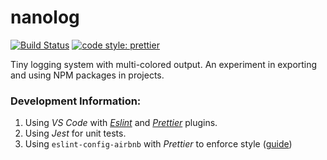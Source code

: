 # nanolog

[![Build Status](https://travis-ci.com/RyanFleck/nanolog.svg?branch=master)](https://travis-ci.com/RyanFleck/nanolog)
[![code style: prettier](https://img.shields.io/badge/code_style-prettier-ff69b4.svg)](https://github.com/prettier/prettier)

Tiny logging system with multi-colored output. An experiment in exporting and using
NPM packages in projects.

### Development Information:

1. Using _VS Code_ with [_Eslint_](https://marketplace.visualstudio.com/items?itemName=dbaeumer.vscode-eslint) and [_Prettier_](https://marketplace.visualstudio.com/items?itemName=esbenp.prettier-vscode) plugins.
1. Using _Jest_ for unit tests.
1. Using `eslint-config-airbnb` with _Prettier_ to enforce style
   ([guide](https://blog.echobind.com/integrating-prettier-eslint-airbnb-style-guide-in-vscode-47f07b5d7d6a))
